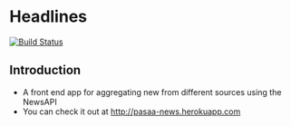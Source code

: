 # Headlines
[![Build Status](https://travis-ci.org/Lochex/TodoApp.svg?branch=staging)](https://travis-ci.org/Lochex/TodoApp)

## Introduction
* A front end app for aggregating new from different sources using the NewsAPI
* You can check it out at http://pasaa-news.herokuapp.com

